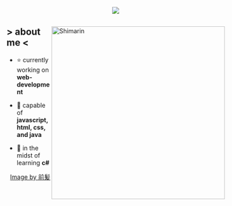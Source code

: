 <p align = center ><img src="https://i.imgur.com/x6qU1kR.png"> </p>

<div>

<img align="right" width="400" alt="Shimarin" src="https://i.imgur.com/ZkD8W60.png"/>

<h2> > about me < </h2>
  
- ⭐ currently working on **web-development**
- 👾 capable of **javascript, html, css, and java**
- 🤖 in the midst of learning **c#**
  
  </div>

<div align="right">
<a href="https://www.pixiv.net/en/users/35069640">Image by 前髪</a>
  </div>

<!---
zillastar/zillastar is a ✨ special ✨ repository because its `README.md` (this file) appears on your GitHub profile.
You can click the Preview link to take a look at your changes.
--->
